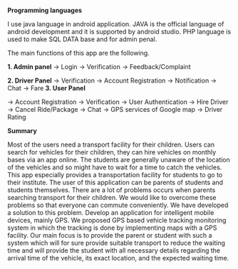 **Programming languages**

I use java language in android application. JAVA is the official language of android development and it is 
supported by android studio. 
PHP language is used to make SQL DATA base and for admin penal.

The main functions of this app are the following.

**1. Admin panel**
   -> Login
   -> Verification
   -> Feedback/Complaint
   
**2. Driver Panel**
   -> Verification
   -> Account Registration
   -> Notification
   -> Chat
   -> Fare
**3. User Panel**

   -> Account Registration
   -> Verification
   -> User Authentication
   -> Hire Driver
   -> Cancel Ride/Package
   -> Chat
   -> GPS services of Google map
   -> Driver Rating

**Summary**


Most of the users need a transport facility for their children. Users can search for vehicles for their  children, they can hire vehicles on monthly bases via an app online. The students are generally 
unaware of the location of the vehicles and so might have to wait for a time to catch the vehicles. This app especially provides a transportation facility for students to go to their institute. The user 
of this application can be parents of students and students themselves. There are a lot of problems occurs when parents searching transport for their children. We would like to overcome these 
problems so that everyone can commute conveniently. We have developed a solution to this problem. Develop an application for intelligent mobile devices, mainly GPS. We proposed GPS 
based vehicle tracking monitoring system in which the tracking is done by implementing maps with a GPS facility. Our main focus is to provide the parent or student with such a system which 
will for sure provide suitable transport to reduce the waiting time and will provide the student with all necessary details regarding the arrival time of the vehicle, its exact location, and the expected 
waiting time.
